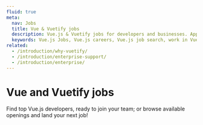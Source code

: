```yaml
---
fluid: true
meta:
  nav: Jobs
  title: Vue & Vuetify jobs
  description: Vue.js & Vuetify jobs for developers and businesses. Apply to Software Engineer, Full Stack Developer, Senior Software Engineer and more!
  keywords: Vue.js Jobs, Vue.js careers, Vue.js job search, work in Vue.js, Vuetify jobs for Vue
related:
  - /introduction/why-vuetify/
  - /introduction/enterprise-support/
  - /introduction/enterprise/
---
```

<script setup>
  import VueJobs from '@/components/doc/VueJobs.vue'
</script>

# Vue and Vuetify jobs

Find top Vue.js developers, ready to join your team; or browse available openings and land your next job!

<promoted slug="enterprise-support" />

<vue-jobs />
